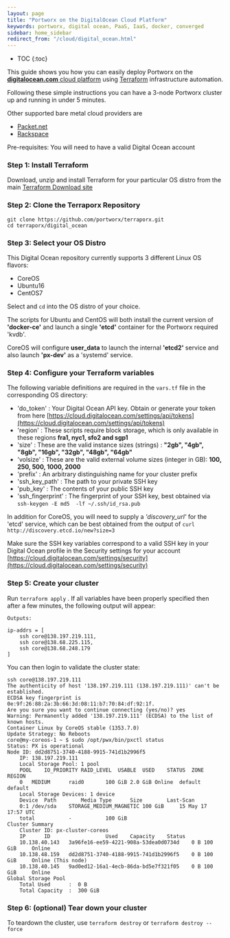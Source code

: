 ```yaml
---
layout: page
title: "Portworx on the DigitalOcean Cloud Platform"
keywords: portworx, digital ocean, PaaS, IaaS, docker, converged
sidebar: home_sidebar
redirect_from: "/cloud/digital_ocean.html"
---
```


* TOC
{:toc}

This guide shows you how you can easily deploy Portworx on the [**digitalocean.com** cloud platform](http://digitalocean.com)
using [Terraform](http://terraform.io) infrastructure automation.

Following these simple instructions you can have a 3-node Portworx cluster up and running in under 5 minutes.

Other supported bare metal cloud providers are

* [Packet.net](/cloud/packet.html)
* [Rackspace](/cloud/rackspace.html)

Pre-requisites:   You will need to have a valid Digital Ocean account

### Step 1: Install Terraform

Download, unzip and install Terraform for your particular OS distro from the main [Terraform Download site](https://www.terraform.io/downloads.html)

### Step 2: Clone the Terraporx Repository

```
git clone https://github.com/portworx/terraporx.git
cd terraporx/digital_ocean
```

### Step 3: Select your OS Distro
This Digital Ocean repository currently supports 3 different Linux OS flavors: 

* CoreOS
* Ubuntu16
* CentOS7

Select and `cd` into the OS distro of your choice.

The scripts for Ubuntu and CentOS will both install the current version 
of **'docker-ce'** and launch a single **'etcd'** container for the Portworx required 'kvdb'.

CoreOS will configure **user_data** to launch the internal **'etcd2'** service and also launch **'px-dev'** as a 'systemd' service.

### Step 4: Configure your Terraform variables

The following variable definitions are required in the `vars.tf` file in the corresponding OS directory:

* 'do_token'  : Your Digital Ocean API key.  Obtain or generate your token from here [https://cloud.digitalocean.com/settings/api/tokens](https://cloud.digitalocean.com/settings/api/tokens)
* 'region'    : These scripts require block storage, which is only available in these regions **fra1, nyc1, sfo2 and sgp1**
* 'size'      : These are the valid instance sizes (strings) : **"2gb", "4gb", "8gb", "16gb", "32gb", "48gb", "64gb"**
* 'volsize'   : These are the valid external volume sizes (integer in GB):  **100, 250, 500, 1000, 2000**
* 'prefix'    : An arbitrary distinguishing name for your cluster prefix
* 'ssh_key_path'  :  The path to your private SSH key
* 'pub_key'       :  The contents of your public SSH key
* 'ssh_fingerprint' :  The fingerprint of your SSH key, best obtained via `ssh-keygen -E md5  -lf ~/.ssh/id_rsa.pub`

In addition for CoreOS, you will need to supply a *'discovery_url'* for the 'etcd' service,
which can be best obtained from the output of `curl http://discovery.etcd.io/new?size=3`

Make sure the SSH key variables correspond to a valid SSH key in your Digital Ocean profile
in the Security settings for your account [https://cloud.digitalocean.com/settings/security](https://cloud.digitalocean.com/settings/security)

### Step 5: Create your cluster

Run `terraform apply` .
If all variables have been properly specified then after a few minutes, the following output will appear:

```
Outputs:

ip-addrs = [
    ssh core@138.197.219.111,
    ssh core@138.68.225.115,
    ssh core@138.68.248.179
]
```

You can then login to validate the cluster state:

```
ssh core@138.197.219.111
The authenticity of host '138.197.219.111 (138.197.219.111)' can't be established.
ECDSA key fingerprint is 0e:9f:26:88:2a:3b:66:3d:08:11:b7:70:84:df:92:1f.
Are you sure you want to continue connecting (yes/no)? yes
Warning: Permanently added '138.197.219.111' (ECDSA) to the list of known hosts.
Container Linux by CoreOS stable (1353.7.0)
Update Strategy: No Reboots
core@my-coreos-1 ~ $ sudo /opt/pwx/bin/pxctl status
Status: PX is operational
Node ID: dd2d8751-3740-4188-9915-741d1b2996f5
	IP: 138.197.219.111
 	Local Storage Pool: 1 pool
	POOL	IO_PRIORITY	RAID_LEVEL	USABLE	USED	STATUS	ZONE	REGION
	0	MEDIUM		raid0		100 GiB	2.0 GiB	Online	default	default
	Local Storage Devices: 1 device
	Device	Path		Media Type		Size		Last-Scan
	0:1	/dev/sda	STORAGE_MEDIUM_MAGNETIC	100 GiB		15 May 17 17:57 UTC
	total			-			100 GiB
Cluster Summary
	Cluster ID: px-cluster-coreos
	IP		ID					Used	Capacity	Status
	10.138.40.143	3a96fe16-ee59-4221-908a-53dea0d0734d	0 B	100 GiB		Online
	10.138.48.159	dd2d8751-3740-4188-9915-741d1b2996f5	0 B	100 GiB		Online (This node)
	10.138.40.145	9ad0ed12-16a1-4ecb-86da-bd5e7f321f05	0 B	100 GiB		Online
Global Storage Pool
	Total Used    	:  0 B
	Total Capacity	:  300 GiB
  ```

### Step 6: (optional)  Tear down your cluster

To teardown the cluster, use `terraform destroy` or `terraform destroy --force`




